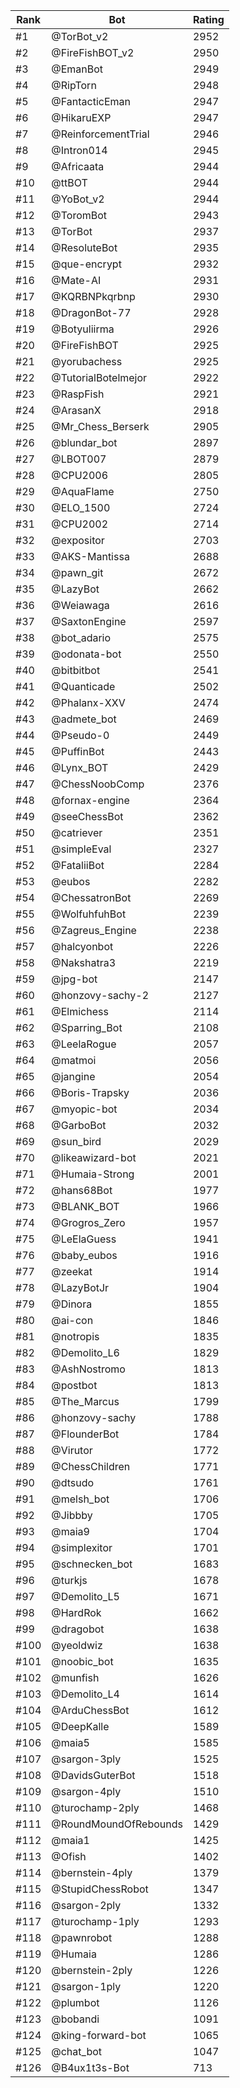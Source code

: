 Rank|Bot|Rating
---|---|---
#1|@TorBot_v2|2952
#2|@FireFishBOT_v2|2950
#3|@EmanBot|2949
#4|@RipTorn|2948
#5|@FantacticEman|2947
#6|@HikaruEXP|2947
#7|@ReinforcementTrial|2946
#8|@Intron014|2945
#9|@Africaata|2944
#10|@ttBOT|2944
#11|@YoBot_v2|2944
#12|@ToromBot|2943
#13|@TorBot|2937
#14|@ResoluteBot|2935
#15|@que-encrypt|2932
#16|@Mate-AI|2931
#17|@KQRBNPkqrbnp|2930
#18|@DragonBot-77|2928
#19|@Botyuliirma|2926
#20|@FireFishBOT|2925
#21|@yorubachess|2925
#22|@TutorialBotelmejor|2922
#23|@RaspFish|2921
#24|@ArasanX|2918
#25|@Mr_Chess_Berserk|2905
#26|@blundar_bot|2897
#27|@LBOT007|2879
#28|@CPU2006|2805
#29|@AquaFlame|2750
#30|@ELO_1500|2724
#31|@CPU2002|2714
#32|@expositor|2703
#33|@AKS-Mantissa|2688
#34|@pawn_git|2672
#35|@LazyBot|2662
#36|@Weiawaga|2616
#37|@SaxtonEngine|2597
#38|@bot_adario|2575
#39|@odonata-bot|2550
#40|@bitbitbot|2541
#41|@Quanticade|2502
#42|@Phalanx-XXV|2474
#43|@admete_bot|2469
#44|@Pseudo-0|2449
#45|@PuffinBot|2443
#46|@Lynx_BOT|2429
#47|@ChessNoobComp|2376
#48|@fornax-engine|2364
#49|@seeChessBot|2362
#50|@catriever|2351
#51|@simpleEval|2327
#52|@FataliiBot|2284
#53|@eubos|2282
#54|@ChessatronBot|2269
#55|@WolfuhfuhBot|2239
#56|@Zagreus_Engine|2238
#57|@halcyonbot|2226
#58|@Nakshatra3|2219
#59|@jpg-bot|2147
#60|@honzovy-sachy-2|2127
#61|@Elmichess|2114
#62|@Sparring_Bot|2108
#63|@LeelaRogue|2057
#64|@matmoi|2056
#65|@jangine|2054
#66|@Boris-Trapsky|2036
#67|@myopic-bot|2034
#68|@GarboBot|2032
#69|@sun_bird|2029
#70|@likeawizard-bot|2021
#71|@Humaia-Strong|2001
#72|@hans68Bot|1977
#73|@BLANK_BOT|1966
#74|@Grogros_Zero|1957
#75|@LeElaGuess|1941
#76|@baby_eubos|1916
#77|@zeekat|1914
#78|@LazyBotJr|1904
#79|@Dinora|1855
#80|@ai-con|1846
#81|@notropis|1835
#82|@Demolito_L6|1829
#83|@AshNostromo|1813
#84|@postbot|1813
#85|@The_Marcus|1799
#86|@honzovy-sachy|1788
#87|@FlounderBot|1784
#88|@Virutor|1772
#89|@ChessChildren|1771
#90|@dtsudo|1761
#91|@melsh_bot|1706
#92|@Jibbby|1705
#93|@maia9|1704
#94|@simplexitor|1701
#95|@schnecken_bot|1683
#96|@turkjs|1678
#97|@Demolito_L5|1671
#98|@HardRok|1662
#99|@dragobot|1638
#100|@yeoldwiz|1638
#101|@noobic_bot|1635
#102|@munfish|1626
#103|@Demolito_L4|1614
#104|@ArduChessBot|1612
#105|@DeepKalle|1589
#106|@maia5|1585
#107|@sargon-3ply|1525
#108|@DavidsGuterBot|1518
#109|@sargon-4ply|1510
#110|@turochamp-2ply|1468
#111|@RoundMoundOfRebounds|1429
#112|@maia1|1425
#113|@Ofish|1402
#114|@bernstein-4ply|1379
#115|@StupidChessRobot|1347
#116|@sargon-2ply|1332
#117|@turochamp-1ply|1293
#118|@pawnrobot|1288
#119|@Humaia|1286
#120|@bernstein-2ply|1226
#121|@sargon-1ply|1220
#122|@plumbot|1126
#123|@bobandi|1091
#124|@king-forward-bot|1065
#125|@chat_bot|1047
#126|@B4ux1t3s-Bot|713
